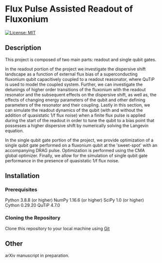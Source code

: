 # Flux Pulse Assisted Readout of Fluxonium

[![License: MIT](https://img.shields.io/badge/License-MIT-blue.svg)](https://opensource.org/licenses/MIT)

## Description

This project is composed of two main parts: readout and single qubit gates. 

In the readout portion of the project we investigate the dispersive shift landscape as a function of external flux bias of a superconducting fluxonium qubit capacitively coupled to a readout reasonator, where QuTiP is used to model the coupled system. Further, we can investigate the detunings of higher order transitions of the fluxonium with the readout resonator and the subsequent effects on the dispersive shift, as well as, the effects of changing energy parameters of the qubit and other defining parameters of the resonator and their coupling. Lastly in this section, we can simulate the readout dynamics of the qubit (with and without the addition of quasistatic 1/f flux noise) when a finite flux pulse is applied during the start of the readout in order to tune the qubit to a bias point that possesses a higher dispersive shift by numerically solving the Langevin equation.

In the single qubit gate portion of the project, we provide optimization of a single qubit gate performed on a fluxonium qubit at the 'sweet-spot' with an accompanying DRAG pulse. Optimization is performed using the CMA global optimizer. Finally, we allow for the simulation of single qubit gate performance in the presence of quasistatic 1/f flux noise.

## Installation

### Prerequisites
Python 3.8.8 (or higher)
NumPy 1.16.6 (or higher)
SciPy 1.0 (or higher)
Cython 0.29.20
QuTiP 4.7.0

### Cloning the Repository
Clone this repository to your local machine using [Git]([https://github.com/AndersenQubitLab/FluxPulseAssistedFluxonium.git])

## Other
arXiv manuscript in preparation.
